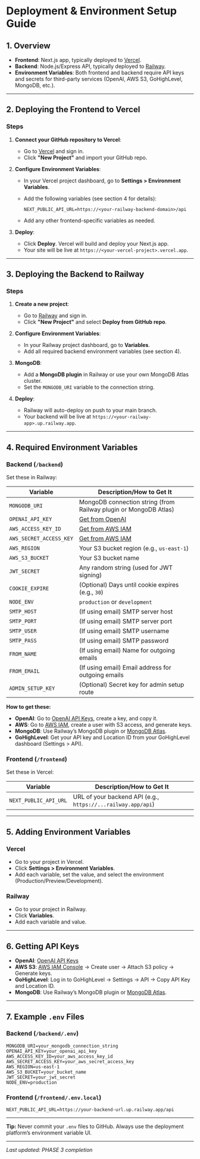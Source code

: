 # Deployment & Environment Setup Guide

## 1. Overview

- **Frontend**: Next.js app, typically deployed to [Vercel](https://vercel.com/).
- **Backend**: Node.js/Express API, typically deployed to [Railway](https://railway.app/).
- **Environment Variables**: Both frontend and backend require API keys and secrets for third-party services (OpenAI, AWS S3, GoHighLevel, MongoDB, etc.).

---

## 2. Deploying the Frontend to Vercel

### Steps

1. **Connect your GitHub repository to Vercel**:
   - Go to [Vercel](https://vercel.com/) and sign in.
   - Click **"New Project"** and import your GitHub repo.

2. **Configure Environment Variables**:
   - In your Vercel project dashboard, go to **Settings > Environment Variables**.
   - Add the following variables (see section 4 for details):

     ```
     NEXT_PUBLIC_API_URL=https://<your-railway-backend-domain>/api
     ```

   - Add any other frontend-specific variables as needed.

3. **Deploy**:
   - Click **Deploy**. Vercel will build and deploy your Next.js app.
   - Your site will be live at `https://<your-vercel-project>.vercel.app`.

---

## 3. Deploying the Backend to Railway

### Steps

1. **Create a new project**:
   - Go to [Railway](https://railway.app/) and sign in.
   - Click **"New Project"** and select **Deploy from GitHub repo**.

2. **Configure Environment Variables**:
   - In your Railway project dashboard, go to **Variables**.
   - Add all required backend environment variables (see section 4).

3. **MongoDB**:
   - Add a **MongoDB plugin** in Railway or use your own MongoDB Atlas cluster.
   - Set the `MONGODB_URI` variable to the connection string.

4. **Deploy**:
   - Railway will auto-deploy on push to your main branch.
   - Your backend will be live at `https://<your-railway-app>.up.railway.app`.

---

## 4. Required Environment Variables

### Backend (`/backend`)

Set these in Railway:

| Variable                  | Description/How to Get It                                                                 |
|---------------------------|------------------------------------------------------------------------------------------|
| `MONGODB_URI`             | MongoDB connection string (from Railway plugin or MongoDB Atlas)                         |
| `OPENAI_API_KEY`          | [Get from OpenAI](https://platform.openai.com/api-keys)                                 |
| `AWS_ACCESS_KEY_ID`       | [Get from AWS IAM](https://console.aws.amazon.com/iam/)                                 |
| `AWS_SECRET_ACCESS_KEY`   | [Get from AWS IAM](https://console.aws.amazon.com/iam/)                                 |
| `AWS_REGION`              | Your S3 bucket region (e.g., `us-east-1`)                                               |
| `AWS_S3_BUCKET`           | Your S3 bucket name                                                                     |
| `JWT_SECRET`              | Any random string (used for JWT signing)                                                |
| `COOKIE_EXPIRE`           | (Optional) Days until cookie expires (e.g., `30`)                                       |
| `NODE_ENV`                | `production` or `development`                                                           |
| `SMTP_HOST`               | (If using email) SMTP server host                                                       |
| `SMTP_PORT`               | (If using email) SMTP server port                                                       |
| `SMTP_USER`               | (If using email) SMTP username                                                          |
| `SMTP_PASS`               | (If using email) SMTP password                                                          |
| `FROM_NAME`               | (If using email) Name for outgoing emails                                               |
| `FROM_EMAIL`              | (If using email) Email address for outgoing emails                                      |
| `ADMIN_SETUP_KEY`         | (Optional) Secret key for admin setup route                                             |

**How to get these:**
- **OpenAI**: Go to [OpenAI API Keys](https://platform.openai.com/api-keys), create a key, and copy it.
- **AWS**: Go to [AWS IAM](https://console.aws.amazon.com/iam/), create a user with S3 access, and generate keys.
- **MongoDB**: Use Railway’s MongoDB plugin or [MongoDB Atlas](https://www.mongodb.com/cloud/atlas).
- **GoHighLevel**: Get your API key and Location ID from your GoHighLevel dashboard (Settings > API).

### Frontend (`/frontend`)

Set these in Vercel:

| Variable                | Description/How to Get It                                  |
|-------------------------|-----------------------------------------------------------|
| `NEXT_PUBLIC_API_URL`   | URL of your backend API (e.g., `https://...railway.app/api`) |

---

## 5. Adding Environment Variables

### Vercel

- Go to your project in Vercel.
- Click **Settings > Environment Variables**.
- Add each variable, set the value, and select the environment (Production/Preview/Development).

### Railway

- Go to your project in Railway.
- Click **Variables**.
- Add each variable and value.

---

## 6. Getting API Keys

- **OpenAI**: [OpenAI API Keys](https://platform.openai.com/api-keys)
- **AWS S3**: [AWS IAM Console](https://console.aws.amazon.com/iam/) → Create user → Attach S3 policy → Generate keys.
- **GoHighLevel**: Log in to GoHighLevel → Settings → API → Copy API Key and Location ID.
- **MongoDB**: Use Railway’s MongoDB plugin or [MongoDB Atlas](https://www.mongodb.com/cloud/atlas).

---

## 7. Example `.env` Files

### Backend (`/backend/.env`)

```
MONGODB_URI=your_mongodb_connection_string
OPENAI_API_KEY=your_openai_api_key
AWS_ACCESS_KEY_ID=your_aws_access_key_id
AWS_SECRET_ACCESS_KEY=your_aws_secret_access_key
AWS_REGION=us-east-1
AWS_S3_BUCKET=your_bucket_name
JWT_SECRET=your_jwt_secret
NODE_ENV=production
```

### Frontend (`/frontend/.env.local`)

```
NEXT_PUBLIC_API_URL=https://your-backend-url.up.railway.app/api
```

---

**Tip:** Never commit your `.env` files to GitHub. Always use the deployment platform’s environment variable UI.

---

_Last updated: PHASE 3 completion_ 